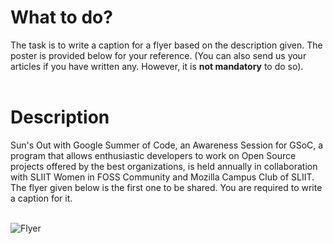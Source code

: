 # What to do?
The task is to write a caption for a flyer based on the description given. The poster is provided below for your reference. (You can also send us your articles if you have written any. However, it is **not mandatory** to do so).
<br/><br/>

# Description
Sun's Out with Google Summer of Code, an Awareness Session for GSoC, a program that allows enthusiastic developers to work on Open Source projects offered by the best organizations, is held annually in collaboration with SLIIT Women in FOSS Community and Mozilla Campus Club of SLIIT. The flyer given below is the first one to be shared. You are required to write a caption for it.
<br/><br/>

![Flyer](https://scontent.fcmb2-2.fna.fbcdn.net/v/t39.30808-6/337530234_581321977362845_2258463725122634074_n.jpg?_nc_cat=104&ccb=1-7&_nc_sid=730e14&_nc_eui2=AeH8iIEXJn1HbYP2V6BJqJErbxThEh1WKJVvFOESHVYolbFcrZivrb9fVqXZ7VrRYLibKsRSi6f-39FZFB1TnbHn&_nc_ohc=PqGaWc_Q5rcAX9o7bBU&_nc_ht=scontent.fcmb2-2.fna&oh=00_AfBbtDH99HdPRVcf-FNoMwtKf4Kpcva8u4JK98mysLh3hQ&oe=6433654E)
